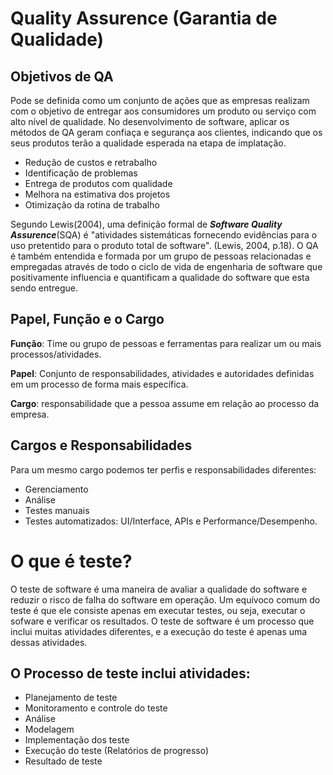 # Quality Assurence (Garantia de Qualidade)

## Objetivos de QA

Pode se definida como um conjunto de ações que as empresas realizam com o objetivo de entregar aos consumidores
um produto ou serviço com alto nível de qualidade. No desenvolvimento de software, aplicar os métodos de QA geram
confiaça e segurança aos clientes, indicando que os seus produtos terão a qualidade esperada na etapa de implatação.

* Redução de custos e retrabalho
* Identificação de problemas
* Entrega de produtos com qualidade
* Melhora na estimativa dos projetos
* Otimização da rotina de trabalho

Segundo Lewis(2004), uma definição formal de **_Software Quality Assurence_**(SQA) é "atividades
sistemáticas fornecendo evidências para o uso pretentido para o produto total de software". (Lewis, 2004, p.18).
O QA é também entendida e formada por um grupo de pessoas relacionadas e empregadas através de todo o ciclo
de vida de engenharia de software que positivamente influencia e quantificam a qualidade do software que esta sendo entregue.

## Papel, Função e o Cargo

**Função**: Time ou grupo de pessoas e ferramentas para realizar um ou mais
processos/atividades.

**Papel**: Conjunto de responsabilidades, atividades e autoridades definidas
em um processo de forma mais específica.

**Cargo**: responsabilidade que a pessoa assume em relação ao processo da empresa.

## Cargos e Responsabilidades

Para um mesmo cargo podemos ter perfis e responsabilidades diferentes:
* Gerenciamento
* Análise
* Testes manuais
* Testes automatizados: UI/Interface, APIs e Performance/Desempenho.

# O que é teste?

O teste de software é uma maneira de avaliar a qualidade do software e reduzir o risco de falha do software em operação.
Um equívoco comum do teste é que ele consiste apenas em executar testes, ou seja, executar o sofware e verificar os resultados.
O teste de software é um processo que inclui muitas atividades diferentes, e a execução do teste é apenas uma dessas atividades.

## O Processo de teste inclui atividades:

* Planejamento de teste
* Monitoramento e controle do teste
* Análise
* Modelagem
* Implementação dos teste
* Execução do teste (Relatórios de progresso)
* Resultado de teste





